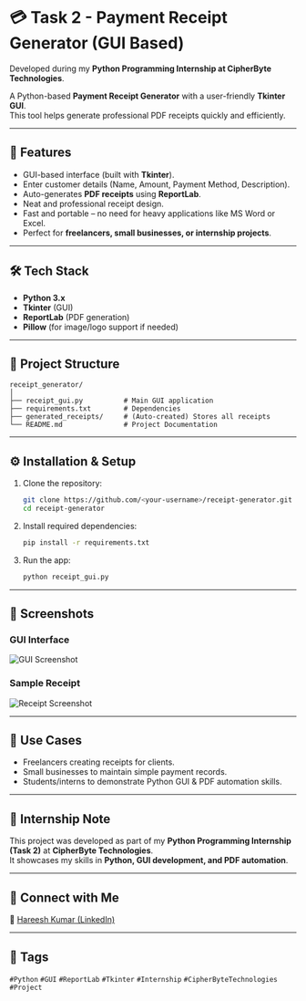 # 💳 Task 2 - Payment Receipt Generator (GUI Based)
Developed during my **Python Programming Internship at CipherByte Technologies**.

A Python-based **Payment Receipt Generator** with a user-friendly **Tkinter GUI**.  
This tool helps generate professional PDF receipts quickly and efficiently.

---

## 🚀 Features
- GUI-based interface (built with **Tkinter**).
- Enter customer details (Name, Amount, Payment Method, Description).
- Auto-generates **PDF receipts** using **ReportLab**.
- Neat and professional receipt design.
- Fast and portable – no need for heavy applications like MS Word or Excel.
- Perfect for **freelancers, small businesses, or internship projects**.

---

## 🛠️ Tech Stack
- **Python 3.x**
- **Tkinter** (GUI)
- **ReportLab** (PDF generation)
- **Pillow** (for image/logo support if needed)

---

## 📂 Project Structure
```
receipt_generator/
│
├── receipt_gui.py          # Main GUI application
├── requirements.txt        # Dependencies
├── generated_receipts/     # (Auto-created) Stores all receipts
└── README.md               # Project Documentation
```

---

## ⚙️ Installation & Setup
1. Clone the repository:
   ```bash
   git clone https://github.com/<your-username>/receipt-generator.git
   cd receipt-generator
   ```

2. Install required dependencies:
   ```bash
   pip install -r requirements.txt
   ```

3. Run the app:
   ```bash
   python receipt_gui.py
   ```

---

## 📸 Screenshots

### GUI Interface
![GUI Screenshot](screenshots/1.png)

### Sample Receipt
![Receipt Screenshot](screenshots/2.png)

---

## 🎯 Use Cases
- Freelancers creating receipts for clients.
- Small businesses to maintain simple payment records.
- Students/interns to demonstrate Python GUI & PDF automation skills.

---

## 🤝 Internship Note
This project was developed as part of my **Python Programming Internship (Task 2)** at **CipherByte Technologies**.  
It showcases my skills in **Python, GUI development, and PDF automation**.

---

## 🔗 Connect with Me
👤 [Hareesh Kumar (LinkedIn)](https://www.linkedin.com/in/hareesh-kumar-02045a339/)

---

## 📌 Tags
`#Python` `#GUI` `#ReportLab` `#Tkinter` `#Internship` `#CipherByteTechnologies` `#Project`
